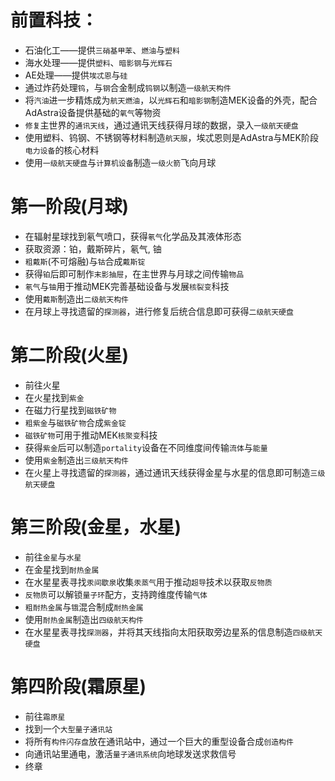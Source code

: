 # 前置科技：

 - 石油化工——提供`三硝基甲苯`、`燃油`与`塑料`
 - 海水处理——提供`塑料`、`暗影钢`与`光辉石`
 - AE处理——提供`埃忒恩`与`硅`
 - 通过炸药处理`钨`，与`钢`合金制成`钨钢`以制造`一级航天构件`
 - 将`汽油`进一步精炼成为`航天燃油`，以`光辉石`和`暗影钢`制造MEK设备的外壳，配合AdAstra设备提供基础的`氧气`等物资
 - `修复`主世界的`通讯天线`，通过通讯天线获得月球的数据，录入`一级航天硬盘`
 - 使用塑料、钨钢、不锈钢等材料制造`航天服`，埃忒恩则是AdAstra与MEK阶段`电力设备`的核心材料
 - 使用`一级航天硬盘`与`计算机设备`制造`一级火箭`飞向月球

# 第一阶段(月球)

 - 在辐射星球找到氡气喷口，获得`氡气`化学品及其液体形态
 - 获取资源：铂，戴斯碎片，氡气, 铀
 - `粗戴斯`(不可熔融)与`钴`合成`戴斯锭`
 - 获得`铂`后即可制作`末影抽屉`，在主世界与月球之间传输`物品`
 - `氡气`与`铀`用于推动MEK完善基础设备与发展`核裂变`科技
 - 使用`戴斯`制造出`二级航天构件`
 - 在月球上寻找遗留的`探测器`，进行修复后统合信息即可获得`二级航天硬盘`

# 第二阶段(火星)

 - 前往火星
 - 在火星找到`紫金`
 - 在磁力行星找到`磁铁矿物`
 - `粗紫金`与`磁铁矿物`合成`紫金锭`
 - `磁铁矿物`可用于推动MEK`核聚变`科技
 - 获得`紫金`后可以制造`portality`设备在不同维度间传输`流体`与`能量`
 - 使用`紫金`制造出`三级航天构件`
 - 在火星上寻找遗留的`探测器`，通过通讯天线获得金星与水星的信息即可制造`三级航天硬盘`

# 第三阶段(金星，水星)

 - 前往`金星`与`水星`
 - 在金星找到`耐热金属`
 - 在水星星表寻找`汞间歇泉`收集`汞蒸气`用于推动`超导`技术以获取`反物质`
 - `反物质`可以解锁`量子环`配方，支持跨维度传输`气体`
 - `粗耐热金属`与`锇`混合制成`耐热金属`
 - 使用`耐热金属`制造出`四级航天构件`
 - 在水星星表寻找`探测器`，并将其天线指向太阳获取旁边星系的信息制造`四级航天硬盘`

# 第四阶段(霜原星)

 - 前往`霜原星`
 - 找到一个`大型量子通讯站`
 - 将所有`构件闪存盘`放在通讯站中，通过一个巨大的重型设备合成`创造构件`
 - 向通讯站里通电，激活`量子通讯系统`向地球发送求救信号
 - 终章